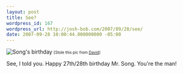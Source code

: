 ```yaml
---
layout: post
title: See?
wordpress_id: 167
wordpress_url: http://josh-bob.com/2007/09/28/see/
date: 2007-09-28 10:00:44.000000000 -05:00
---
```

<img src="http://www.bluekardia.com/images/pinata.jpg" alt="Song's birthday" />
<font size="1">[Stole this pic from <a href="http://www.bluekardia.com">David</a>]</font>

See, I told you. Happy 27th/28th birthday Mr. Song. You're the man!
